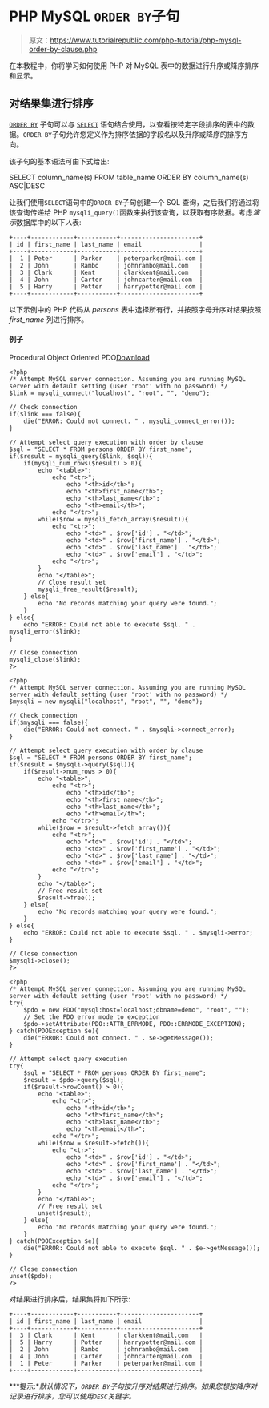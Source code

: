 # PHP MySQL `ORDER BY`子句

> 原文：<https://www.tutorialrepublic.com/php-tutorial/php-mysql-order-by-clause.php>

在本教程中，你将学习如何使用 PHP 对 MySQL 表中的数据进行升序或降序排序和显示。

## 对结果集进行排序

[`ORDER BY`](../sql-tutorial/sql-order-by-clause.php) 子句可以与 [`SELECT`](../sql-tutorial/sql-select-statement.php) 语句结合使用，以查看按特定字段排序的表中的数据。`ORDER BY`子句允许您定义作为排序依据的字段名以及升序或降序的排序方向。

该子句的基本语法可由下式给出:

SELECT column_name(s) FROM table_name ORDER BY column_name(s) ASC|DESC

让我们使用`SELECT`语句中的`ORDER BY`子句创建一个 SQL 查询，之后我们将通过将该查询传递给 PHP `mysqli_query()`函数来执行该查询，以获取有序数据。考虑*演示*数据库中的以下*人*表:

```
+----+------------+-----------+----------------------+
| id | first_name | last_name | email                |
+----+------------+-----------+----------------------+
|  1 | Peter      | Parker    | peterparker@mail.com |
|  2 | John       | Rambo     | johnrambo@mail.com   |
|  3 | Clark      | Kent      | clarkkent@mail.com   |
|  4 | John       | Carter    | johncarter@mail.com  |
|  5 | Harry      | Potter    | harrypotter@mail.com |
+----+------------+-----------+----------------------+

```

以下示例中的 PHP 代码从 *persons* 表中选择所有行，并按照字母升序对结果按照 *first_name* 列进行排序。

#### 例子

Procedural Object Oriented PDO[Download](../examples/bin/download-source.php?topic=php&file=mysql-order-by-clause "Download Source Code")

```
<?php
/* Attempt MySQL server connection. Assuming you are running MySQL
server with default setting (user 'root' with no password) */
$link = mysqli_connect("localhost", "root", "", "demo");

// Check connection
if($link === false){
    die("ERROR: Could not connect. " . mysqli_connect_error());
}

// Attempt select query execution with order by clause
$sql = "SELECT * FROM persons ORDER BY first_name";
if($result = mysqli_query($link, $sql)){
    if(mysqli_num_rows($result) > 0){
        echo "<table>";
            echo "<tr>";
                echo "<th>id</th>";
                echo "<th>first_name</th>";
                echo "<th>last_name</th>";
                echo "<th>email</th>";
            echo "</tr>";
        while($row = mysqli_fetch_array($result)){
            echo "<tr>";
                echo "<td>" . $row['id'] . "</td>";
                echo "<td>" . $row['first_name'] . "</td>";
                echo "<td>" . $row['last_name'] . "</td>";
                echo "<td>" . $row['email'] . "</td>";
            echo "</tr>";
        }
        echo "</table>";
        // Close result set
        mysqli_free_result($result);
    } else{
        echo "No records matching your query were found.";
    }
} else{
    echo "ERROR: Could not able to execute $sql. " . mysqli_error($link);
}

// Close connection
mysqli_close($link);
?>
```

```
<?php
/* Attempt MySQL server connection. Assuming you are running MySQL
server with default setting (user 'root' with no password) */
$mysqli = new mysqli("localhost", "root", "", "demo");

// Check connection
if($mysqli === false){
    die("ERROR: Could not connect. " . $mysqli->connect_error);
}

// Attempt select query execution with order by clause
$sql = "SELECT * FROM persons ORDER BY first_name";
if($result = $mysqli->query($sql)){
    if($result->num_rows > 0){
        echo "<table>";
            echo "<tr>";
                echo "<th>id</th>";
                echo "<th>first_name</th>";
                echo "<th>last_name</th>";
                echo "<th>email</th>";
            echo "</tr>";
        while($row = $result->fetch_array()){
            echo "<tr>";
                echo "<td>" . $row['id'] . "</td>";
                echo "<td>" . $row['first_name'] . "</td>";
                echo "<td>" . $row['last_name'] . "</td>";
                echo "<td>" . $row['email'] . "</td>";
            echo "</tr>";
        }
        echo "</table>";
        // Free result set
        $result->free();
    } else{
        echo "No records matching your query were found.";
    }
} else{
    echo "ERROR: Could not able to execute $sql. " . $mysqli->error;
}

// Close connection
$mysqli->close();
?>
```

```
<?php
/* Attempt MySQL server connection. Assuming you are running MySQL
server with default setting (user 'root' with no password) */
try{
    $pdo = new PDO("mysql:host=localhost;dbname=demo", "root", "");
    // Set the PDO error mode to exception
    $pdo->setAttribute(PDO::ATTR_ERRMODE, PDO::ERRMODE_EXCEPTION);
} catch(PDOException $e){
    die("ERROR: Could not connect. " . $e->getMessage());
}

// Attempt select query execution
try{
    $sql = "SELECT * FROM persons ORDER BY first_name";
    $result = $pdo->query($sql);
    if($result->rowCount() > 0){
        echo "<table>";
            echo "<tr>";
                echo "<th>id</th>";
                echo "<th>first_name</th>";
                echo "<th>last_name</th>";
                echo "<th>email</th>";
            echo "</tr>";
        while($row = $result->fetch()){
            echo "<tr>";
                echo "<td>" . $row['id'] . "</td>";
                echo "<td>" . $row['first_name'] . "</td>";
                echo "<td>" . $row['last_name'] . "</td>";
                echo "<td>" . $row['email'] . "</td>";
            echo "</tr>";
        }
        echo "</table>";
        // Free result set
        unset($result);
    } else{
        echo "No records matching your query were found.";
    }
} catch(PDOException $e){
    die("ERROR: Could not able to execute $sql. " . $e->getMessage());
}

// Close connection
unset($pdo);
?>
```

对结果进行排序后，结果集将如下所示:

```
+----+------------+-----------+----------------------+
| id | first_name | last_name | email                |
+----+------------+-----------+----------------------+
|  3 | Clark      | Kent      | clarkkent@mail.com   |
|  5 | Harry      | Potter    | harrypotter@mail.com |
|  2 | John       | Rambo     | johnrambo@mail.com   |
|  4 | John       | Carter    | johncarter@mail.com  |
|  1 | Peter      | Parker    | peterparker@mail.com |
+----+------------+-----------+----------------------+

```

 ***提示:**默认情况下，`ORDER BY`子句按升序对结果进行排序。如果您想按降序对记录进行排序，您可以使用`DESC`关键字。*